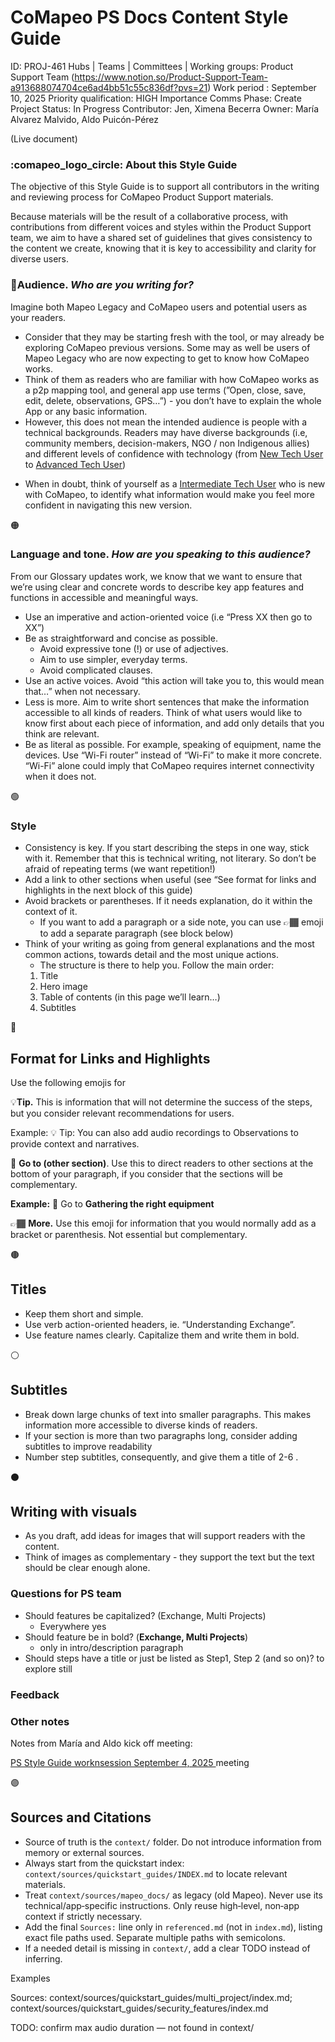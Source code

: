 # CoMapeo PS Docs Content Style Guide

ID: PROJ-461
Hubs | Teams | Committees | Working groups: Product Support Team (https://www.notion.so/Product-Support-Team-a913688074704ce6ad4bb51c55c836df?pvs=21)
Work period : September 10, 2025
Priority qualification: HIGH Importance
Comms Phase: Create
Project Status: In Progress
Contributor: Jen, Ximena Becerra
Owner: María Alvarez Malvido, Aldo Puicón-Pérez

(Live document) 

<aside>

### :comapeo_logo_circle: About this Style Guide

The objective of this Style Guide is to support all contributors in the writing and reviewing process for CoMapeo Product Support materials. 

Because materials will be the result of a collaborative process, with contributions from different voices and styles within the Product Support team, we aim to have a shared set of guidelines that gives consistency to the content we create, knowing that it is key to accessibility and clarity for diverse users.

</aside>

<aside>

### 📢Audience. *Who are you writing for?*

Imagine both Mapeo Legacy and CoMapeo users and potential users as your readers. 

- Consider that they may be starting fresh with the tool, or may already be exploring CoMapeo previous versions. Some may as well be users of Mapeo Legacy who are now expecting to get to know how CoMapeo works.
- Think of them as readers who are familiar with how CoMapeo works as a p2p mapping tool, and general app use terms (”Open, close, save, edit, delete, observations, GPS…”) - you don’t have to explain the whole App or any basic information.
- However,  this does not mean the intended audience is people with a technical backgrounds. Readers may have diverse backgrounds (i.e, community members, decision-makers, NGO / non Indigenous allies) and different levels of confidence with technology (from [New Tech User](https://www.notion.so/New-Tech-User-13a31b7db8b1407a9a5b5125748fd1ec?pvs=21) to [Advanced Tech User](https://www.notion.so/Advanced-Tech-User-3929712645dd4905877c3b9a46309f9f?pvs=21))

* When in doubt, think of yourself as a [Intermediate Tech User](https://www.notion.so/Intermediate-Tech-User-708cdd512e1440dc81a8aac95446f5ae?pvs=21) who is new with CoMapeo, to identify what information would make you feel more confident in navigating this new version. 

</aside>

<aside>
🟠

### Language and tone. *How are you speaking to this audience?*

From our Glossary updates work, we know that we want to ensure that we’re using clear and concrete words to describe key app features and functions in accessible and meaningful ways.

- Use an imperative and action-oriented voice (i.e “Press XX then go to XX”)
- Be as straightforward and concise as possible.
    - Avoid expressive tone (!) or use of adjectives.
    - Aim to use simpler, everyday terms.
    - Avoid complicated clauses.
- Use an active voices. Avoid “this action will take you to, this would mean that…” when not necessary.
- Less is more. Aim to write short sentences that make the information accessible to all kinds of readers. Think of what users would like to know first about each piece of information, and add only details that you think are relevant.
- Be as literal as possible. For example, speaking of equipment, name the devices. Use “Wi-Fi router” instead of “Wi-Fi” to make it more concrete. “Wi-Fi” alone could imply that CoMapeo requires internet connectivity when it does not.

</aside>

<aside>
🟢

### Style

- Consistency is key. If you start describing the steps in one way, stick with it. Remember that this is technical writing, not literary. So don’t be afraid of repeating terms (we want repetition!)
- Add a link to other sections when useful (see “See format for links and highlights in the next block of this guide)
- Avoid brackets or parentheses. If it needs explanation, do it within the context of it.
    - If you want to add a paragraph or a side note, you can use 👉🏾 emoji to add a separate paragraph (see block below)
- Think of your writing as going from general explanations and the most common actions, towards detail and the most unique actions.
    - The structure is there to help you. Follow the main order:
    1. Title
    2. Hero image
    3. Table of contents (in this page we’ll learn…) 
    4. Subtitles

</aside>

<aside>
🔵

## Format for Links and Highlights

Use the following emojis for 

💡**Tip.** This is information that will not determine the success of the steps, but you consider relevant recommendations for users.

Example: 💡 Tip: You can also add audio recordings to Observations to provide context and narratives.

🔗 **Go to (other section)**. Use this to direct readers to other sections at the bottom of your paragraph, if you consider that the sections will be complementary.

**Example:** 🔗 Go to **Gathering the right equipment**

👉🏾 **More.** Use this emoji for information that you would normally add as a bracket or parenthesis. Not essential but complementary.

</aside>

<aside>
🟤

## Titles

- Keep them short and simple.
- Use verb action-oriented headers, ie. “Understanding Exchange”.
- Use feature names clearly. Capitalize them and write them in bold.
</aside>

<aside>
⚪

## Subtitles

- Break down large chunks of text into smaller paragraphs. This makes information more accessible to diverse kinds of readers.
- If your section is more than two paragraphs long, consider adding subtitles to improve readability
- Number step subtitles, consequently, and give them a title of 2-6 .
</aside>

<aside>
⚫

## Writing with visuals

- As you draft, add ideas for images that will support readers with the content.
- Think of images as complementary -  they support the text but the text should be clear enough alone.
</aside>

### Questions for PS team

- Should features be capitalized? (Exchange, Multi Projects)
    - Everywhere yes
- Should feature be in bold? (**Exchange, Multi Projects**)
    - only in intro/description paragraph
- Should steps have a title or just be listed as Step1, Step 2 (and so on)?  to explore still

### Feedback

### Other notes

Notes from María and Aldo kick off meeting:

[PS Style Guide worknsession September 4, 2025 ](https://www.notion.so/PS-Style-Guide-worknsession-2641b08162d5803b8157fe3c859cd3f2?pvs=21) meeting

<aside>
🟣

## Sources and Citations

- Source of truth is the `context/` folder. Do not introduce information from memory or external sources.
- Always start from the quickstart index: `context/sources/quickstart_guides/INDEX.md` to locate relevant materials.
- Treat `context/sources/mapeo_docs/` as legacy (old Mapeo). Never use its technical/app‑specific instructions. Only reuse high‑level, non‑app context if strictly necessary.
- Add the final `Sources:` line only in `referenced.md` (not in `index.md`), listing exact file paths used. Separate multiple paths with semicolons.
- If a needed detail is missing in `context/`, add a clear TODO instead of inferring.

Examples

Sources: context/sources/quickstart_guides/multi_project/index.md; context/sources/quickstart_guides/security_features/index.md

TODO: confirm max audio duration — not found in context/

</aside>
